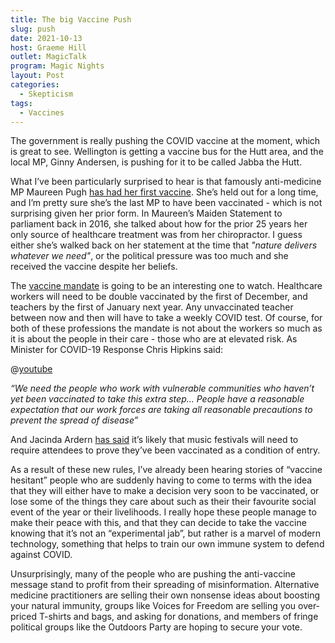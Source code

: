 ```yaml
---
title: The big Vaccine Push
slug: push
date: 2021-10-13
host: Graeme Hill
outlet: MagicTalk
program: Magic Nights
layout: Post
categories:
  - Skepticism
tags:
  - Vaccines
---
```


The government is really pushing the COVID vaccine at the moment, which is great to see. Wellington is getting a vaccine bus for the Hutt area, and the local MP, Ginny Andersen, is pushing for it to be called Jabba the Hutt.

<!-- more -->

What I’ve been particularly surprised to hear is that famously anti-medicine MP Maureen Pugh [has had her first vaccine](https://www.odt.co.nz/news/national/vaccine-holdout-maureen-pugh-has-first-dose). She’s held out for a long time, and I’m pretty sure she’s the last MP to have been vaccinated - which is not surprising given her prior form. In Maureen’s Maiden Statement to parliament back in 2016, she talked about how for the prior 25 years her only source of healthcare treatment was from her chiropractor. I guess either she’s walked back on her statement at the time that _"nature delivers whatever we need"_, or the political pressure was too much and she received the vaccine despite her beliefs.

The [vaccine mandate](https://www.stuff.co.nz/national/politics/300427745/covid19-nz-sweeping-vaccine-mandate-for-teachers-and-most-healthcare-workers) is going to be an interesting one to watch. Healthcare workers will need to be double vaccinated by the first of December, and teachers by the first of January next year. Any unvaccinated teacher between now and then will have to take a weekly COVID test. Of course, for both of these professions the mandate is not about the workers so much as it is about the people in their care - those who are at elevated risk. As Minister for COVID-19 Response Chris Hipkins said:

@[youtube](https://www.youtube.com/watch?v=TL5bsm0AtWM&t=685s)

_“We need the people who work with vulnerable communities who haven’t yet been vaccinated to take this extra step... People have a reasonable expectation that our work forces are taking all reasonable precautions to prevent the spread of disease”_

And Jacinda Ardern [has said](https://www.stuff.co.nz/life-style/126509148/covid19-vaccine-certificates-may-be-needed-for-a-classic-kiwi-summer-jacinda-ardern-says) it’s likely that music festivals will need to require attendees to prove they’ve been vaccinated as a condition of entry.

As a result of these new rules, I’ve already been hearing stories of “vaccine hesitant” people who are suddenly having to come to terms with the idea that they will either have to make a decision very soon to be vaccinated, or lose some of the things they care about such as their their favourite social event of the year or their livelihoods. I really hope these people manage to make their peace with this, and that they can decide to take the vaccine knowing that it’s not an “experimental jab”, but rather is a marvel of modern technology, something that helps to train our own immune system to defend against COVID.

Unsurprisingly, many of the people who are pushing the anti-vaccine message stand to profit from their spreading of misinformation. Alternative medicine practitioners are selling their own nonsense ideas about boosting your natural immunity, groups like Voices for Freedom are selling you over-priced T-shirts and bags, and asking for donations, and members of fringe political groups like the Outdoors Party are hoping to secure your vote.
